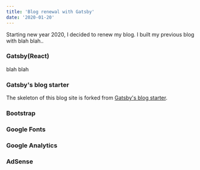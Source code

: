 ```yaml
---
title: 'Blog renewal with Gatsby'
date: '2020-01-20'
---
```


Starting new year 2020, I decided to renew my blog. I built my previous blog with blah blah..

### Gatsby(React)
blah blah

### Gatsby's blog starter
The skeleton of this blog site is forked from [Gatsby's blog starter](https://github.com/gatsbyjs/gatsby-starter-blog).

### Bootstrap

### Google Fonts

### Google Analytics

### AdSense

